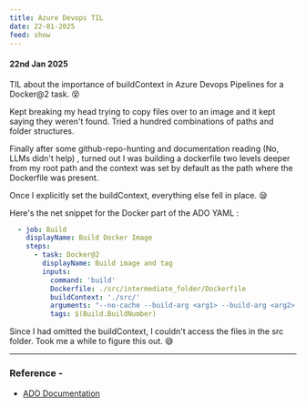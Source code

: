 ```yaml
---
title: Azure Devops TIL
date: 22-01-2025
feed: show
---
```


#### 22nd Jan 2025

TIL about the importance of buildContext in Azure Devops Pipelines for a Docker@2 task. 😵

Kept breaking my head trying to copy files over to an image and it kept saying they weren't found. Tried a hundred combinations of paths and folder structures. 

Finally after some github-repo-hunting and documentation reading (No, LLMs didn't help) , turned out I was building a dockerfile two levels deeper from my root path and the context was set by default as the path where the Dockerfile was present. 

Once I explicitly set the buildContext, everything else fell in place. 😪 

Here's the net snippet for the Docker part of the ADO YAML :

```yaml
  - job: Build
    displayName: Build Docker Image
    steps:
      - task: Docker@2
        displayName: Build image and tag
        inputs:
          command: 'build'
          Dockerfile: ./src/intermediate_folder/Dockerfile
          buildContext: './src/'
          arguments: "--no-cache --build-arg <arg1> --build-arg <arg2> --pull -t latest "
          tags: $(Build.BuildNumber)
```

Since I had omitted the buildContext, I couldn't access the files in the src folder. 
Took me a while to figure this out. 😅

---

### Reference - 

- [ADO Documentation](https://learn.microsoft.com/en-us/azure/devops/pipelines/tasks/reference/docker-v2?view=azure-pipelines&tabs=yaml)
